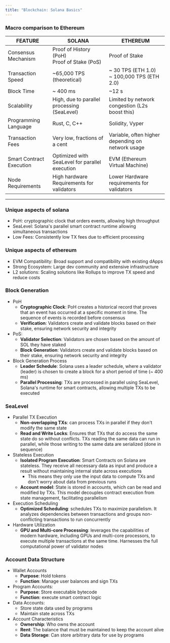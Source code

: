 ```yaml
---
title: "Blockchain: Solana Basics"
---
```


### Macro comparison to Ethereum

| FEATURE                  | SOLANA                                         | ETHEREUM                                          |
| ------------------------ | ---------------------------------------------- | ------------------------------------------------- |
| Consensus<br>Mechanism   | Proof of History (PoH)<br>Proof of Stake (PoS) | Proof of Stake                                    |
| Transaction Speed        | ~65,000 TPS (theoretical)                      | ~ 30 TPS (ETH 1.0)<br>~ 100,000 TPS (ETH 2.0)     |
| Block Time               | ~ 400 ms                                       | ~12 s                                             |
| Scalability              | High, due to parallel processing (SeaLevel)    | Limited by network congestion (L2s boost this)    |
| Programming Language     | Rust, C, C++                                   | Solidity, Vyper                                   |
| Transaction Fees         | Very low, fractions of a cent                  | Variable, often higher depending on network usage |
| Smart Contract Execution | Optimized with SeaLevel for parallel execution | EVM (Ethereum Virtual Machine)                    |
| Node Requirements        | High hardware Requirements for validators      | Lower Hardware requirements for validators        |

-----------------------------------------------------------

### Unique aspects of solana
- PoH: cryptographic clock that orders events, allowing high throughput
- SeaLevel: Solana's parallel smart contract runtime allowing simultaneous transactions
- Low Fees: Consistently low TX fees due to efficient processing

### Unique aspects of ethereum
- EVM Compatibility: Broad support and compatibility with existing dApps
- Strong Ecosystem: Large dev community and extensive infrastructure
- L2 solutions: Scaling solutions like Rollups to improve TX speed and reduce costs

### Block Generation
- PoH
	- **Cryptographic Clock**: PoH creates a historical record that proves that an event has occurred at a specific moment in time. The sequence of events is recorded before consensus
	- **Verification**: Validators create and validate blocks based on their stake, ensuring network security and integrity 
- PoS:
	- **Validator Selection**: Validators are chosen based on the amount of SOL they have staked
	- **Block Generation**: Validators create and validate blocks based on their stake, ensuring network security and integrity
- Block Generation Process
	- **Leader Schedule**: Solana uses a leader schedule, where a validator (leader) is chosen to create a block for a short period of time (~ 400 ms)
	- **Parallel Processing**: TXs are processed in parallel using SeaLevel, Solana's runtime for smart contracts, allowing multiple TXs to be executed

### SeaLevel
- Parallel TX Execution
	- **Non-overlapping TXs**: can process TXs in parallel if they don't modify the same state
	- **Read and Write Locks**: Ensures that TXs that do access the same state do so without conflicts. TXs reading the same data can run in parallel, while those writing to the same data are serialized (done in sequence)
- Stateless Execution
	- **Isolated Program Execution**: Smart Contracts on Solana are stateless. They receive all necessary data as input and produce a result without maintaining internal state across executions
		- This means they only use the input data to compute TXs and don't worry about data from previous runs
	- **Account model**: State is stored in accounts, which can be read and modified by TXs. This model decouples contract execution from state management, facilitating parallelism
- Execution Scheduling
	- **Optimized Scheduling**: schedules TXs to maximize parallelism. It analyzes dependencies between transactions and groups non-conflicting transactions to run concurrently
- Hardware Utilization
	- **GPU and Multi-core Processing**: leverages the capabilities of modern hardware, including GPUs and multi-core processors, to execute multiple transactions at the same time. Harnesses the full computational power of validator nodes

### Account Data Structure
- Wallet Accounts
	- **Purpose**: Hold tokens
	- **Function**: Manage user balances and sign TXs
- Program Accounts:
	- **Purpose**: Store executable bytecode 
	- **Function**: execute smart contract logic
- Data Accounts:
	- Store state data used by programs
	- Maintain state across TXs
- Account Characteristics
	- **Ownership**: Who owns the account
	- **Rent**: The balance that must be maintained to keep the account alive
	- **Data Storage**: Can store arbitrary data for use by programs
